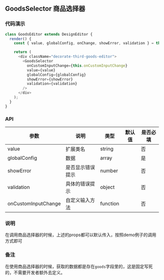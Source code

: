 ## GoodsSelector 商品选择器

### 代码演示

```js
class GoodsEditor extends DesignEditor {
  render() {
    const { value, globalConfig, onChange, showError, validation } = this.props;

    return (
      <div className="decorate-third-goods-editor">
        <GoodsSelector
          onCustomInputChange={this.onCustomInputChange}
          value={value}
          globalConfig={globalConfig}
          showError={showError}
          validation={validation}
        />
      </div>
    );
  }
}
```

### API

| 参数        | 说明                    | 类型     | 默认值           | 是否必填 |
| ----------- | -----------------------| -------- | ---------------- | -------- |
| value      | 扩展类名                 | string   |              | 否       |
| globalConfig | 数据                   | array    |              | 是       |
| showError | 是否显示错误提示            | number   |              | 否       |
| validation  | 具体的错误提示            | object  |              | 否       |
| onCustomInputChange | 自定义输入方法    | function |              | 否       |

### 说明

在调用商品选择器的时候，上述的props都可以默认传入，按照demo例子的调用方式即可

### 备注

在使用商品选择器的时候，获取的数据都是存在`goods`字段里的，这是固定写死的，不需要开发者额外去定义。
